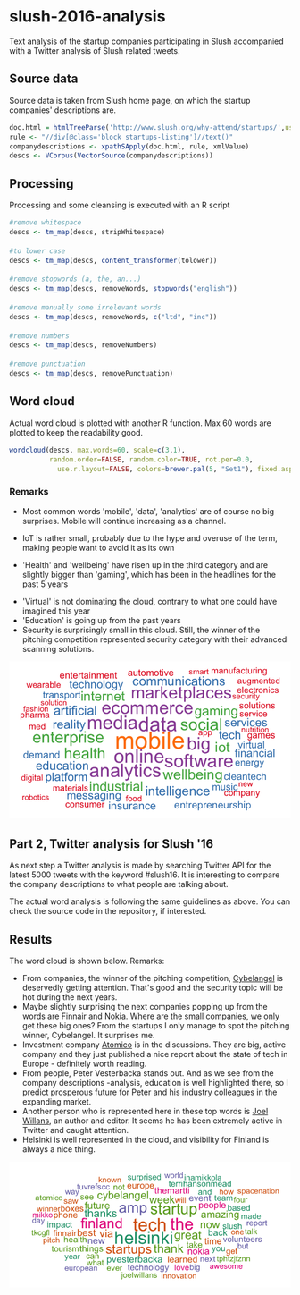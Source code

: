 # slush-2016-analysis
Text analysis of the startup companies participating in Slush accompanied with a Twitter analysis of Slush related tweets.

## Source data
Source data is taken from Slush home page, on which the startup companies' descriptions are.

```R
doc.html = htmlTreeParse('http://www.slush.org/why-attend/startups/',useInternal = TRUE)
rule <- "//div[@class='block startups-listing']//text()"
companydescriptions <- xpathSApply(doc.html, rule, xmlValue)
descs <- VCorpus(VectorSource(companydescriptions))
```

## Processing
Processing and some cleansing is executed with an R script

```R
#remove whitespace
descs <- tm_map(descs, stripWhitespace)

#to lower case
descs <- tm_map(descs, content_transformer(tolower))

#remove stopwords (a, the, an...)
descs <- tm_map(descs, removeWords, stopwords("english"))

#remove manually some irrelevant words
descs <- tm_map(descs, removeWords, c("ltd", "inc"))

#remove numbers
descs <- tm_map(descs, removeNumbers)

#remove punctuation
descs <- tm_map(descs, removePunctuation)
```

## Word cloud
Actual word cloud is plotted with another R function. Max 60 words are plotted to keep the readability good.
```R
wordcloud(descs, max.words=60, scale=c(3,1), 
          random.order=FALSE, random.color=TRUE, rot.per=0.0, 
            use.r.layout=FALSE, colors=brewer.pal(5, "Set1"), fixed.asp=FALSE)
```

### Remarks
* Most common words 'mobile', 'data', 'analytics' are of course no big surprises. Mobile will continue increasing as a channel.
+ IoT is rather small, probably due to the hype and overuse of the term, making people want to avoid it as its own
- 'Health' and 'wellbeing' have risen up in the third category and are slightly bigger than 'gaming', which has been in the headlines for the past 5 years
* 'Virtual' is not dominating the cloud, contrary to what one could have imagined this year
* 'Education' is going up from the past years
* Security is surprisingly small in this cloud. Still, the winner of the pitching competition represented security category with their advanced scanning solutions.


![Alt text](/slush_wordcloud.png?raw=true "Word cloud Slush 2016")


## Part 2, Twitter analysis for Slush '16
As next step a Twitter analysis is made by searching Twitter API for the latest 5000 tweets with the keyword #slush16. It is interesting to compare the company descriptions to what people are talking about.

The actual word analysis is following the same guidelines as above. You can check the source code in the repository, if interested.

## Results
The word cloud is shown below. Remarks:
* From companies, the winner of the pitching competition, [Cybelangel](https://www.cybelangel.com) is deservedly getting attention. That's good and the security topic will be hot during the next years. 
* Maybe slightly surprising the next companies popping up from the words are Finnair and Nokia. Where are the small companies, we only get these big ones? From the startups I only manage to spot the pitching winner, Cybelangel. It surprises me.
* Investment company [Atomico](https://www.atomico.com) is in the discussions. They are big, active company and they just published a nice report about the state of tech in Europe - definitely worth reading. 
* From people, Peter Vesterbacka stands out. And as we see from the company descriptions -analysis, education is well highlighted there, so I predict prosperous future for Peter and his industry colleagues in the expanding market. 
* Another person who is represented here in these top words is [Joel Willans](https://twitter.com/joelwillans?lang=fi), an author and editor. It seems he has been extremely active in Twitter and caught attention.
* Helsinki is well represented in the cloud, and visibility for Finland is always a nice thing.

![Alt text](/twitter_wordcloud.png?raw=true "Word cloud Slush 2016 from Twitter data")


